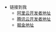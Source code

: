<!-- _navbar.md -->

* 链接到我
  * [阿里云开发者地址](https://developer.aliyun.com/profile/expert/engraa3j5gk5s)
  * [腾讯云开发者地址](https://cloud.tencent.com/developer/user/1454056)
  * [掘金地址](https://juejin.cn/user/272334615491518)
